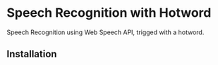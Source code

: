 # Speech Recognition with Hotword

Speech Recognition using Web Speech API, trigged with a hotword.

## Installation

